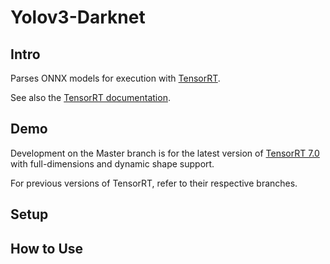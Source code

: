 # Yolov3-Darknet

## Intro

Parses ONNX models for execution with [TensorRT](https://developer.nvidia.com/tensorrt).

See also the [TensorRT documentation](https://docs.nvidia.com/deeplearning/sdk/#inference).

## Demo

Development on the Master branch is for the latest version of [TensorRT 7.0](https://developer.nvidia.com/nvidia-tensorrt-download) with full-dimensions and dynamic shape support.

For previous versions of TensorRT, refer to their respective branches.

## Setup
## How to Use
